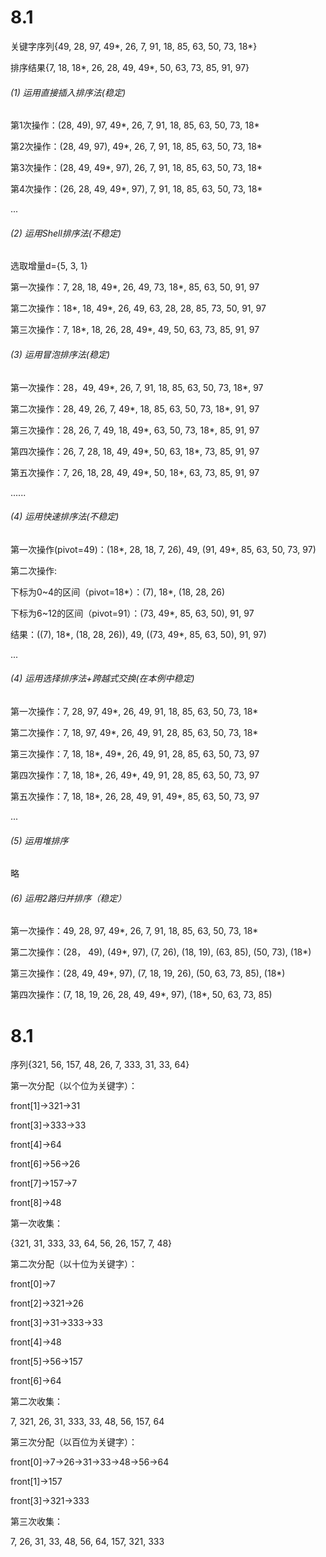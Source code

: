 # 8.1

关键字序列{49, 28, 97, 49*, 26, 7, 91, 18, 85, 63, 50, 73, 18*}

排序结果{7, 18, 18*, 26, 28, 49, 49*, 50, 63, 73, 85, 91, 97}

###### (1) 运用直接插入排序法(稳定)

第1次操作：(28, 49), 97, 49*, 26, 7, 91, 18, 85, 63, 50, 73, 18*

第2次操作：(28, 49, 97), 49*, 26, 7, 91, 18, 85, 63, 50, 73, 18*

第3次操作：(28, 49, 49*, 97), 26, 7, 91, 18, 85, 63, 50, 73, 18*

第4次操作：(26, 28, 49, 49*, 97), 7, 91, 18, 85, 63, 50, 73, 18*

...

###### (2) 运用Shell排序法(不稳定)

选取增量d={5, 3, 1}

第一次操作：7, 28, 18, 49*, 26, 49, 73, 18*, 85, 63, 50, 91, 97

第二次操作：18*, 18, 49*, 26, 49, 63, 28, 28, 85, 73, 50, 91, 97

第三次操作：7, 18*, 18, 26, 28, 49*, 49, 50, 63, 73, 85, 91, 97

###### (3) 运用冒泡排序法(稳定)

第一次操作：28，49, 49*, 26, 7, 91, 18, 85, 63, 50, 73, 18*, 97

第二次操作：28, 49, 26, 7, 49*, 18, 85, 63, 50, 73, 18*, 91, 97

第三次操作：28, 26, 7, 49, 18, 49*, 63, 50, 73, 18*, 85, 91, 97

第四次操作：26, 7, 28, 18, 49, 49*, 50, 63, 18*, 73, 85, 91, 97

第五次操作：7, 26, 18, 28, 49, 49*, 50, 18*, 63, 73, 85, 91, 97

......

###### (4) 运用快速排序法(不稳定)

第一次操作(pivot=49)：(18*, 28, 18, 7, 26), 49, (91, 49*, 85, 63, 50, 73, 97)

第二次操作:

下标为0~4的区间（pivot=18*）：(7), 18*, (18, 28, 26)

下标为6~12的区间（pivot=91）：(73, 49*, 85, 63, 50), 91, 97

结果：((7), 18*, (18, 28, 26)), 49, ((73, 49*, 85, 63, 50), 91, 97)

...

###### (4) 运用选择排序法+跨越式交换(在本例中稳定)

第一次操作：7, 28, 97, 49*, 26, 49, 91, 18, 85, 63, 50, 73, 18*

第二次操作：7, 18, 97, 49*, 26, 49, 91, 28, 85, 63, 50, 73, 18*

第三次操作：7, 18, 18*, 49*, 26, 49, 91, 28, 85, 63, 50, 73, 97

第四次操作：7, 18, 18*, 26, 49*, 49, 91, 28, 85, 63, 50, 73, 97

第五次操作：7, 18, 18*, 26, 28, 49, 91, 49*, 85, 63, 50, 73, 97

...

###### (5) 运用堆排序

略

###### (6) 运用2路归并排序（稳定）

第一次操作：49, 28, 97, 49*, 26, 7, 91, 18, 85, 63, 50, 73, 18*

第二次操作：(28， 49), (49*, 97), (7, 26), (18, 19), (63, 85), (50, 73), (18*)

第三次操作：(28, 49, 49*, 97), (7, 18, 19, 26), (50, 63, 73, 85), (18*)

第四次操作：(7, 18, 19, 26, 28, 49, 49*, 97), (18*, 50, 63, 73, 85)

# 8.1

序列{321, 56, 157, 48, 26, 7, 333, 31, 33, 64}

第一次分配（以个位为关键字）：

front[1]->321->31

front[3]->333->33

front[4]->64

front[6]->56->26

front[7]->157->7

front[8]->48

第一次收集：

{321, 31, 333, 33, 64, 56, 26, 157, 7, 48}

第二次分配（以十位为关键字）：

front[0]->7

front[2]->321->26

front[3]->31->333->33

front[4]->48

front[5]->56->157

front[6]->64

第二次收集：

7, 321, 26, 31, 333, 33, 48, 56, 157, 64

第三次分配（以百位为关键字）：

front[0]->7->26->31->33->48->56->64

front[1]->157

front[3]->321->333

第三次收集：

7, 26, 31, 33, 48, 56, 64, 157, 321, 333